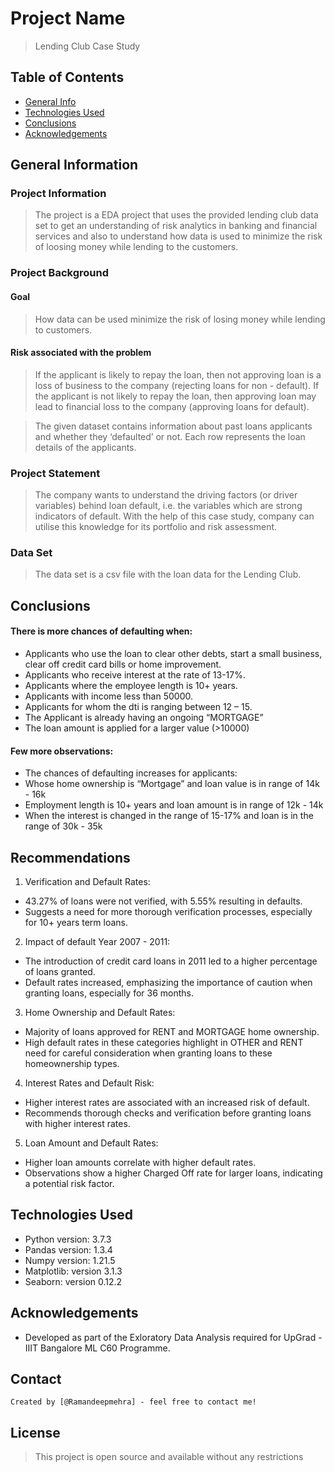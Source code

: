 # Project Name
> Lending Club Case Study



## Table of Contents
* [General Info](#general-information)
* [Technologies Used](#technologies-used)
* [Conclusions](#conclusions)
* [Acknowledgements](#acknowledgements)

<!-- You can include any other section that is pertinent to your problem -->

## General Information

### Project Information

> The project is a EDA project that uses the provided lending club data set to get an understanding of risk analytics in banking and financial services and also to understand how data is used to minimize the risk of loosing money while lending to the customers.


### Project Background

#### Goal
> How data can be used minimize the risk of losing money while lending to customers.

#### Risk associated with the problem

> If the applicant is likely to repay the loan, then not approving loan is a loss of business to the company (rejecting loans for non - default).
> If the applicant is not likely to repay the loan, then approving loan may lead to financial loss to the company (approving loans for default).

> The given dataset contains information about past loans applicants and whether they ‘defaulted’ or not.
Each row represents the loan details of the applicants.

### Project Statement

> The company wants to understand the driving factors (or driver variables) behind loan default, i.e. the variables which are strong indicators of default. With the help of this case study, company can utilise this knowledge for its portfolio and risk assessment.

### Data Set

> The data set is a csv file with the loan data for the Lending Club.

<!-- You don't have to answer all the questions - just the ones relevant to your project. -->

## Conclusions

#### There is more chances of defaulting when:
- Applicants who use the loan to clear other debts, start a small business, clear off credit card bills or home improvement.
- Applicants who receive interest at the rate of 13-17%.
- Applicants where the employee length is 10+ years.
- Applicants with income less than 50000.
- Applicants for whom the dti is ranging between 12 – 15.
- The Applicant is already having an ongoing “MORTGAGE”
- The loan amount is applied for a larger value (>10000)

#### Few more observations:
- The chances of defaulting increases for applicants:
- Whose home ownership is “Mortgage” and loan value is in range of 14k - 16k
- Employment length is 10+ years and loan amount is in range of 12k - 14k
- When the interest is changed in the range of 15-17% and loan is in the range of 30k - 35k

<!-- You don't have to answer all the questions - just the ones relevant to your project. -->

## Recommendations
1. Verification and Default Rates:
- 43.27% of loans were not verified, with 5.55% resulting in defaults.
- Suggests a need for more thorough verification processes, especially for 10+ years term loans.
2. Impact of default Year 2007 - 2011:
- The introduction of credit card loans in 2011 led to a higher percentage of loans granted.
- Default rates increased, emphasizing the importance of caution when granting loans, especially for 36 months.
3. Home Ownership and Default Rates:
- Majority of loans approved for RENT and MORTGAGE home ownership.
- High default rates in these categories highlight in OTHER and RENT need for careful consideration when granting loans to these homeownership types.
4. Interest Rates and Default Risk:
- Higher interest rates are associated with an increased risk of default.
- Recommends thorough checks and verification before granting loans with higher interest rates.
5. Loan Amount and Default Rates:
- Higher loan amounts correlate with higher default rates.
- Observations show a higher Charged Off rate for larger loans, indicating a potential risk factor.


## Technologies Used
- Python version: 3.7.3
- Pandas version: 1.3.4
- Numpy version: 1.21.5
- Matplotlib: version 3.1.3
- Seaborn: version 0.12.2

<!-- As the libraries versions keep on changing, it is recommended to mention the version of library used in this project -->

## Acknowledgements

- Developed as part of the Exloratory Data Analysis required for UpGrad - IIIT Bangalore ML C60 Programme.

## Contact
    Created by [@Ramandeepmehra] - feel free to contact me!


<!-- Optional -->
## License 
> This project is open source and available without any restrictions

<!-- You don't have to include all sections - just the one's relevant to your project -->
